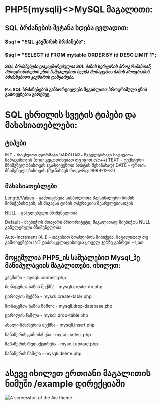 # PHP5(mysqli)<>MySQL მაგალითი:
## SQL ბრძანების შეტანა ხდება ცვლადით:
### $sql = "SQL კავშირის ბრძანება";
### $sql = "SELECT id FROM mytable ORDER BY id DESC LIMIT 1";
##### SQL ბრძანებები დაკავშირებულია SQL ბაზის სერვერის პროგრამასთან, პროგრამირების ენის საშუალებით ხდება მონაცემთა ბაზის პროგრამის ბრძანებითი კავშირის დამყარება.
#### P.s SQL ბრძანებების განხორციელება შეგიძლიათ პროგრამული ენის გამოყენების გარეშეც.
# SQL ცხრილის სვეტის ტიპები და მახასიათებლები:
## ტიპები
INT - რიცხვითი ფორმატი
VARCHAR - ჩვეულებრივი სიტყვათა მარაგისთვის (char გეცოდინებათ თუ იცით c/c++)
TEXT - ტექსტური მნიშვნელობისთვის (გამოიყენოთ პოსტის შესანახად)
DATE - დროის მნიშვნელობისთვის (შეინახავს როგორც: 9999-12-31)

## მახასიათებლები

Length/Values - გამოიყენება სიმბოლოთა მაქსიმალური ზომის მინიჭებისთვის, ან მსგავსი ტიპის ოპერაციის შესრულებისთვის

NULL - განულებული მნიშვნელობა

Default - მიენიჭოს მთავარი პრიორიტეტი, მაგალითად მიენიჭოს NULL განულებული მნიშვნელობა

Auto-Increment (A_I) - თავისით მოახდინოს მინიჭება, მაგალითად თუ გამოიყენებთ INT ტიპის ცვლადისთვის ყოველ ჯერზე გაზრდი +1_ით

## მოცემულია PHP5_ის საშუალებით Mysql_ზე მანიპულაციის მაგალითები. იხილეთ:

კავშირი - mysqli.connect.php

მონაცემთა ბაზის შექმნა - mysqli.create-db.php

ცხრილის შექმნა - mysqli.create-table.php

მონაცემთა ბაზის წაშლა - mysqli.drop-database.php

ცხრილის წაშლა -  mysqli.drop-table.php

ახალი ჩანაწერის შექმნა - mysqli.insert.php

ჩანაწერის გამოძახება - mysqli.select.php

ჩანაწერის რედაქტირება - mysqli.update.php

ჩანაწერის წაშლა - mysqli.delete.php

# ასევე იხილეთ ერთიანი მაგალითის ნიმუში /example დირექციაში
![A screenshot of the Arc theme](https://i.imgsafe.org/04/04b328ddd8.png)
